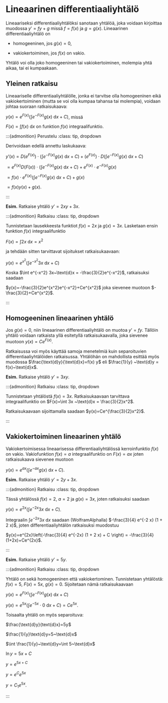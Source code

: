 # Lineaarinen differentiaaliyhtälö

Lineaariseksi differentiaaliyhtälöksi sanotaan yhtälöä, joka voidaan kirjoittaa muodossa $y'=fy+g$ missä $f=f(x)$ ja $g=g(x)$. Lineaarinen differentiaaliyhtälö on

- homogeeninen, jos $g(x)=0$,

- vakiokertoiminen, jos $f(x)$ on vakio.

Yhtälö voi olla joko homogeeninen tai vakiokertoiminen, molempia yhtä aikaa, tai ei kumpaakaan.

## Yleinen ratkaisu

Lineaariselle differentiaaliyhtälölle, jonka ei tarvitse olla homogeeninen eikä vakiokertoiminen (mutta se voi olla kumpaa tahansa tai molempia), voidaan johtaa suoraan ratkaisukaava:

$y(x)=e^{F(x)}\left(\int e^{-F(x)}g(x) ~\text{d}x + C \right)$, missä

$F(x) = \int f(x)~\text{d}x$ on funktion $f(x)$ integraalifunktio.

:::{admonition} Perustelu
:class: tip, dropdown

Derivoidaan edellä annettu laskukaava:

$y'(x)=D\left(e^{F(x)}\right)\cdot \left(\int e^{-F(x)}g(x) ~\text{d}x + C \right) + \left(e^{F(x)}\right) \cdot D\left(\int e^{-F(x)}g(x) ~\text{d}x + C \right)$

$= e^{F(x)} D\left(F(x)\right)\cdot \left(\int e^{-F(x)}g(x) ~\text{d}x + C \right) + e^{F(x)}\cdot e^{-F(x)} g(x)$

$= f(x)\cdot e^{F(x)} \left(\int e^{-F(x)}g(x) ~\text{d}x + C \right) + g(x)$

$=f(x)y(x)+g(x)$.

:::

**Esim.** Ratkaise yhtälö $y'=2xy+3x$.

:::{admonition} Ratkaisu
:class: tip, dropdown

Tunnistetaan lausekkeesta funktiot $f(x)=2x$ ja $g(x)=3x$. Lasketaan ensin funktion $f(x)$ integraalifunktio

$F(x)=\int 2x~\text{d}x = x^2$

ja tehdään sitten tarvittavat sijoitukset ratkaisukaavaan:

$y(x)=e^{x^2}\left(\int e^{-x^2} 3x ~\text{d}x + C \right)$

Koska $\int e^{-x^2} 3x~\text{d}x = -\frac{3}{2}e^{-x^2}$, ratkaisuksi saadaan

$y(x)=-\frac{3}{2}e^{x^2}e^{-x^2}+Ce^{x^2}$ joka sievenee muotoon $-\frac{3}{2}+Ce^{x^2}$.

:::

## Homogeeninen lineaarinen yhtälö

Jos $g(x)=0$, niin lineaarinen differentiaaliyhtälö on muotoa $y'=fy$. Tällöin yhtälö voidaan ratkaista yllä esitetyllä ratkaisukaavalla, joka sievenee muotoon $y(x)=C e^{F(x)}$.

Ratkaisussa voi myös käyttää samoja menetelmiä kuin separoituvien differentiaaliyhtälöiden ratkaisussa. Yhtälöhän on mahdollista esittää myös muodossa $\frac{\text{d}y}{\text{d}x}=f(x) y$ eli $\frac{1}{y} ~\text{d}y = f(x)~\text{d}x$.

**Esim.** Ratkaise yhtälö $y'=3xy$.

:::{admonition} Ratkaisu
:class: tip, dropdown

Tunnistetaan yhtälöstä $f(x)=3x$. Ratkaisukaavaan tarvittava integraalifunktio on $F(x)=\int 3x ~\text{d}x = \frac{3}{2}x^2$.

Ratkaisukaavaan sijoittamalla saadaan $y(x)=Ce^{\frac{3}{2}x^2}$.

:::

## Vakiokertoiminen lineaarinen yhtälö

Vakiokertoimisessa lineaarisessa differentiaaliyhtälössä kerroinfunktio $f(x)$ on vakio. Vakiofunktion $f(x)=a$ integraalifunktio on $F(x)=ax$ joten ratkaisukaava sievenee muotoon

$y(x)=e^{ax}\left(\int e^{-ax} g(x) ~\text{d}x + C \right)$.

**Esim.** Ratkaise yhtälö $y'=2y+3x$.

:::{admonition} Ratkaisu
:class: tip, dropdown

Tässä yhtälössä $f(x)=2$, $a=2$ ja $g(x)=3x$, joten ratkaisuksi saadaan

$y(x)=e^{2x}\left(\int e^{-2x} 3x ~\text{d}x + C \right)$.

Integraalin $\int e^{-2x} 3x ~\text{d}x$ saadaan (WolframAlphalla) $-\frac{3}{4} e^{-2 x} (1 + 2 x)$, joten differentiaaliyhtälön ratkaisuksi muodostuu

$y(x)=e^{2x}\left(-\frac{3}{4} e^{-2x} (1 + 2 x) + C \right) = -\frac{3}{4}(1+2x)+Ce^{2x}$.

:::

**Esim.** Ratkaise yhtälö $y'=5y$.

:::{admonition} Ratkaisu
:class: tip, dropdown

Yhtälö on sekä homogeeninen että vakiokertominen. Tunnistetaan yhtälöstä: $f(x)=5$, $F(x)=5x$, $g(x)=0$. Sijoitetaan nämä ratkaisukaavaan 

$y(x)=e^{F(x)}\left(\int e^{-F(x)}g(x) ~\text{d}x + C \right)$

$y(x)=e^{5x}\left(\int e^{-5x}\cdot 0 ~\text{d}x + C \right) = Ce^{5x}$.

Toisaalta yhtälö on myös separoituva: 

$\frac{\text{d}y}{text{d}x}=5y$

$\frac{1}{y}\text{d}y=5~\text{d}x$

$\int \frac{1}{y}~\text{d}y=\int 5~\text{d}x$

$\ln{y} = 5x+C$

$y=e^{5x+C}$

$y=e^C e^{5x}$

$y=C_1 e^{5x}$.

:::